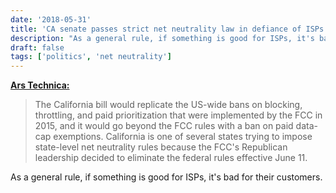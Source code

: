 ```yaml
---
date: '2018-05-31'
title: 'CA senate passes strict net neutrality law in defiance of ISPs'
description: "As a general rule, if something is good for ISPs, it's bad for their customers."
draft: false
tags: ['politics', 'net neutrality']
---
```


**[Ars Technica:](https://arstechnica.com/?p=1316603)**

> The California bill would replicate the US-wide bans on blocking, throttling, and paid prioritization that were implemented by the FCC in 2015, and it would go beyond the FCC rules with a ban on paid data-cap exemptions. California is one of several states trying to impose state-level net neutrality rules because the FCC's Republican leadership decided to eliminate the federal rules effective June 11.

As a general rule, if something is good for ISPs, it's bad for their customers.<!-- excerpt -->
